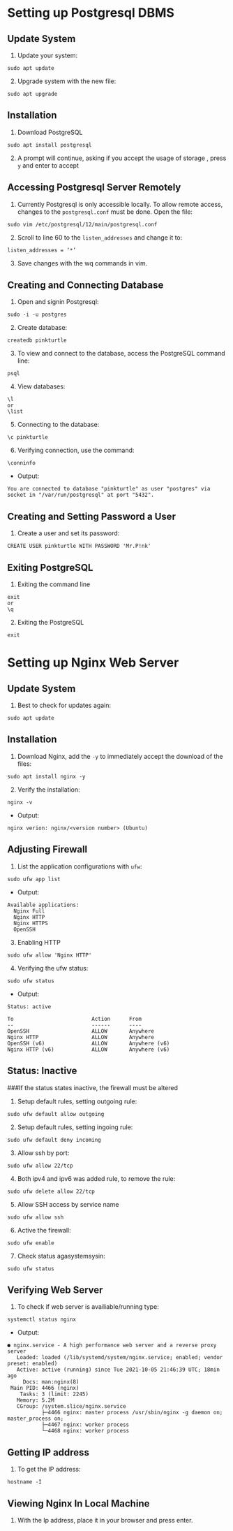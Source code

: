 # Setting up Postgresql DBMS

## Update System
1. Update your system:
```
sudo apt update
```
2. Upgrade system with the new file:
```
sudo apt upgrade
```

## Installation
1. Download PostgreSQL
```
sudo apt install postgresql
```
2. A prompt will continue, asking if you accept the usage of storage , press `y` and enter to accept

## Accessing Postgresql Server Remotely
1. Currently Postgresql is only accessible locally. To allow remote access, changes to the `postgresql.conf` must be done. Open the file:
```
sudo vim /etc/postgresql/12/main/postgresql.conf
```
2. Scroll to line 60 to the `listen_addresses` and change it to:
```
listen_addresses = ‘*’
```
3. Save changes with the wq commands in vim.

## Creating and Connecting Database
1. Open and signin Postgresql:
```
sudo -i -u postgres
```
2. Create database:
```
createdb pinkturtle
```
3. To view and connect to the database, access the PostgreSQL command line:
```
psql
```
4. View databases:
```
\l
or
\list
```
5. Connecting to the database:
```
\c pinkturtle
```
6. Verifying connection, use the command:
```
\conninfo
```
   - Output:
```
You are connected to database "pinkturtle" as user "postgres" via socket in "/var/run/postgresql" at port "5432".
```

## Creating and Setting Password a User
1. Create a user and set its password:
```
CREATE USER pinkturtle WITH PASSWORD 'Mr.P!nk'
```


## Exiting PostgreSQL
1. Exiting the command line
```
exit
or
\q
```
2. Exiting the PostgreSQL
```
exit
```


# Setting up Nginx Web Server
## Update System
1. Best to check for updates again:
```
sudo apt update
```

## Installation
1. Download Nginx, add the `-y` to immediately accept the download of the files:
```
sudo apt install nginx -y
```
2. Verify the installation:
```
nginx -v
```
   - Output:
```
nginx verion: nginx/<version number> (Ubuntu)
```

## Adjusting Firewall
1. List the application configurations with `ufw`:
```
sudo ufw app list
```
   - Output:
```
Available applications:
  Nginx Full
  Nginx HTTP
  Nginx HTTPS
  OpenSSH
```
3. Enabling HTTP
```
sudo ufw allow 'Nginx HTTP'
```
4. Verifying the ufw status:
```
sudo ufw status
```
   - Output:
```
Status: active

To                         Action      From
--                         ------      ----
OpenSSH                    ALLOW       Anywhere                  
Nginx HTTP                 ALLOW       Anywhere                  
OpenSSH (v6)               ALLOW       Anywhere (v6)             
Nginx HTTP (v6)            ALLOW       Anywhere (v6)
```
## Status: Inactive
###If the status states inactive, the firewall must be altered
1. Setup default rules, setting outgoing rule:
```
sudo ufw default allow outgoing
```
2. Setup default rules, setting ingoing rule:
```
sudo ufw default deny incoming
```
3. Allow ssh by port:
```
sudo ufw allow 22/tcp
```
4. Both ipv4 and ipv6 was added rule, to remove the rule:
```
sudo ufw delete allow 22/tcp
```
5. Allow SSH access by service name
```
sudo ufw allow ssh
```
6. Active the firewall:
```
sudo ufw enable
```
7. Check status agasystemsysin:
```
sudo ufw status
```

## Verifying Web Server
1. To check if web server is availiable/running type:
```
systemctl status nginx
```
   - Output:
```
● nginx.service - A high performance web server and a reverse proxy server
   Loaded: loaded (/lib/systemd/system/nginx.service; enabled; vendor preset: enabled)
   Active: active (running) since Tue 2021-10-05 21:46:39 UTC; 18min ago
     Docs: man:nginx(8)
 Main PID: 4466 (nginx)
    Tasks: 3 (limit: 2245)
   Memory: 5.2M
   CGroup: /system.slice/nginx.service
           ├─4466 nginx: master process /usr/sbin/nginx -g daemon on; master_process on;
           ├─4467 nginx: worker process
           └─4468 nginx: worker process
```

## Getting IP address
1. To get the IP address:
```
hostname -I
```

## Viewing Nginx In Local Machine
1. With the Ip address, place it in your browser and press enter.












